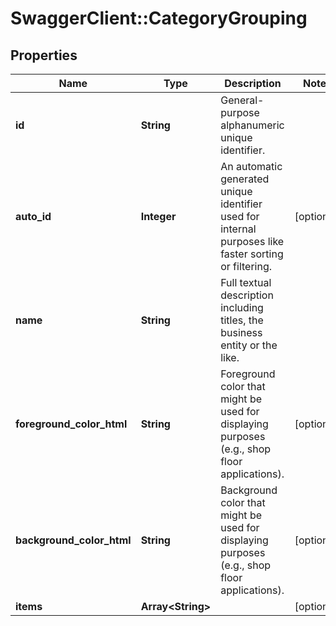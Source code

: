 # SwaggerClient::CategoryGrouping

## Properties
Name | Type | Description | Notes
------------ | ------------- | ------------- | -------------
**id** | **String** | General-purpose alphanumeric unique identifier. | 
**auto_id** | **Integer** | An automatic generated unique identifier used for internal purposes like faster sorting or filtering. | [optional] 
**name** | **String** | Full textual description including titles, the business entity or the like. | 
**foreground_color_html** | **String** | Foreground color that might be used for displaying purposes (e.g., shop floor applications). | [optional] 
**background_color_html** | **String** | Background color that might be used for displaying purposes (e.g., shop floor applications). | [optional] 
**items** | **Array&lt;String&gt;** |  | [optional] 


